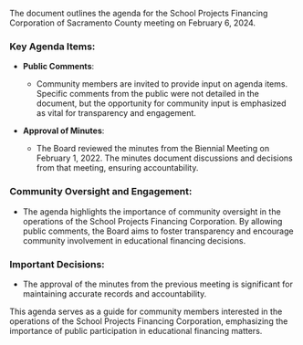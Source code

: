 The document outlines the agenda for the School Projects Financing Corporation of Sacramento County meeting on February 6, 2024. 

### Key Agenda Items:

- **Public Comments**:
  - Community members are invited to provide input on agenda items. Specific comments from the public were not detailed in the document, but the opportunity for community input is emphasized as vital for transparency and engagement.

- **Approval of Minutes**:
  - The Board reviewed the minutes from the Biennial Meeting on February 1, 2022. The minutes document discussions and decisions from that meeting, ensuring accountability.

### Community Oversight and Engagement:
- The agenda highlights the importance of community oversight in the operations of the School Projects Financing Corporation. By allowing public comments, the Board aims to foster transparency and encourage community involvement in educational financing decisions.

### Important Decisions:
- The approval of the minutes from the previous meeting is significant for maintaining accurate records and accountability.

This agenda serves as a guide for community members interested in the operations of the School Projects Financing Corporation, emphasizing the importance of public participation in educational financing matters.
